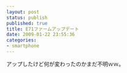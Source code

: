 ```yaml
---
layout: post
status: publish
published: true
title: E71ファームアップデート
date: 2009-01-22 23:55:36
categories:
- smartphone
---
```

アップしたけど何が変わったのかまだ不明ｗｗ。
